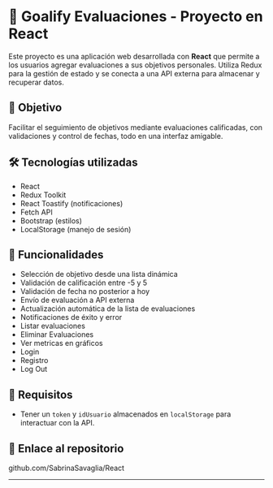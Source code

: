 # 🌟 Goalify Evaluaciones - Proyecto en React

Este proyecto es una aplicación web desarrollada con **React** que permite a los usuarios agregar evaluaciones a sus objetivos personales. Utiliza Redux para la gestión de estado y se conecta a una API externa para almacenar y recuperar datos.

## 🎯 Objetivo
Facilitar el seguimiento de objetivos mediante evaluaciones calificadas, con validaciones y control de fechas, todo en una interfaz amigable.

## 🛠️ Tecnologías utilizadas
- React
- Redux Toolkit
- React Toastify (notificaciones)
- Fetch API
- Bootstrap (estilos)
- LocalStorage (manejo de sesión)

## 📂 Funcionalidades
- Selección de objetivo desde una lista dinámica
- Validación de calificación entre -5 y 5
- Validación de fecha no posterior a hoy
- Envío de evaluación a API externa
- Actualización automática de la lista de evaluaciones
- Notificaciones de éxito y error
- Listar evaluaciones
- Eliminar Evaluaciones
- Ver metricas en gráficos
- Login
- Registro
- Log Out

## 🔐 Requisitos
- Tener un `token` y `idUsuario` almacenados en `localStorage` para interactuar con la API.

## 🔗 Enlace al repositorio
github.com/SabrinaSavaglia/React

---

